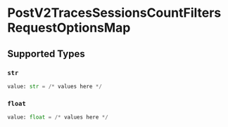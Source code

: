 # PostV2TracesSessionsCountFiltersRequestOptionsMap


## Supported Types

### `str`

```python
value: str = /* values here */
```

### `float`

```python
value: float = /* values here */
```

